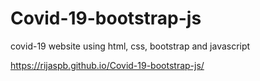 # Covid-19-bootstrap-js
covid-19 website using html, css, bootstrap and javascript

https://rijaspb.github.io/Covid-19-bootstrap-js/
